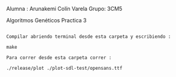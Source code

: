 Alumna : Arunakemi Colín Varela
Grupo: 3CM5

Algoritmos Genéticos
Practica 3

~~~~~~~~~~~~~~~~~~~~~~~~~~~~~~~~~~~~~~~~~~~~~~~~~~~~~~~~~~~~~~

Compilar abriendo terminal desde esta carpeta y escribiendo : 

make

Para correr desde esta carpeta correr : 

./release/plot ./plot-sdl-test/opensans.ttf
